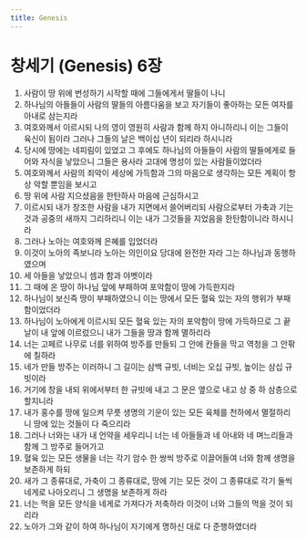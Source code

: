 ```yaml
---
title: Genesis
---
```


# 창세기 (Genesis) 6장
1. 사람이 땅 위에 번성하기 시작할 때에 그들에게서 딸들이 나니
1. 하나님의 아들들이 사람의 딸들의 아름다움을 보고 자기들이 좋아하는 모든 여자를 아내로 삼는지라
1. 여호와께서 이르시되 나의 영이 영원히 사람과 함께 하지 아니하리니 이는 그들이 육신이 됨이라 그러나 그들의 날은 백이십 년이 되리라 하시니라
1. 당시에 땅에는 네피림이 있었고 그 후에도 하나님의 아들들이 사람의 딸들에게로 들어와 자식을 낳았으니 그들은 용사라 고대에 명성이 있는 사람들이었더라
1. 여호와께서 사람의 죄악이 세상에 가득함과 그의 마음으로 생각하는 모든 계획이 항상 악할 뿐임을 보시고
1. 땅 위에 사람 지으셨음을 한탄하사 마음에 근심하시고
1. 이르시되 내가 창조한 사람을 내가 지면에서 쓸어버리되 사람으로부터 가축과 기는 것과 공중의 새까지 그리하리니 이는 내가 그것들을 지었음을 한탄함이니라 하시니라
1. 그러나 노아는 여호와께 은혜를 입었더라
1. 이것이 노아의 족보니라 노아는 의인이요 당대에 완전한 자라 그는 하나님과 동행하였으며
1. 세 아들을 낳았으니 셈과 함과 야벳이라
1. 그 때에 온 땅이 하나님 앞에 부패하여 포악함이 땅에 가득한지라
1. 하나님이 보신즉 땅이 부패하였으니 이는 땅에서 모든 혈육 있는 자의 행위가 부패함이었더라
1. 하나님이 노아에게 이르시되 모든 혈육 있는 자의 포악함이 땅에 가득하므로 그 끝 날이 내 앞에 이르렀으니 내가 그들을 땅과 함께 멸하리라
1. 너는 고페르 나무로 너를 위하여 방주를 만들되 그 안에 칸들을 막고 역청을 그 안팎에 칠하라
1. 네가 만들 방주는 이러하니 그 길이는 삼백 규빗, 너비는 오십 규빗, 높이는 삼십 규빗이라
1. 거기에 창을 내되 위에서부터 한 규빗에 내고 그 문은 옆으로 내고 상 중 하 삼층으로 할지니라
1. 내가 홍수를 땅에 일으켜 무릇 생명의 기운이 있는 모든 육체를 천하에서 멸절하리니 땅에 있는 것들이 다 죽으리라
1. 그러나 너와는 내가 내 언약을 세우리니 너는 네 아들들과 네 아내와 네 며느리들과 함께 그 방주로 들어가고
1. 혈육 있는 모든 생물을 너는 각기 암수 한 쌍씩 방주로 이끌어들여 너와 함께 생명을 보존하게 하되
1. 새가 그 종류대로, 가축이 그 종류대로, 땅에 기는 모든 것이 그 종류대로 각기 둘씩 네게로 나아오리니 그 생명을 보존하게 하라
1. 너는 먹을 모든 양식을 네게로 가져다가 저축하라 이것이 너와 그들의 먹을 것이 되리라
1. 노아가 그와 같이 하여 하나님이 자기에게 명하신 대로 다 준행하였더라